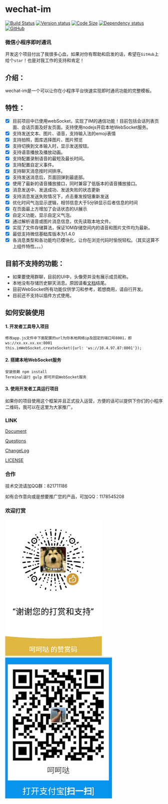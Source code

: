 # wechat-im

[![Build Status](https://travis-ci.org/unmagic/wechat-im.svg?branch=master)](https://travis-ci.org/unmagic/wechat-im)
[![Version status](https://img.shields.io/badge/release-1.0.2-brightgreen.svg)](https://github.com/unmagic/wechat-im)
[![Code Size](https://img.shields.io/badge/code%20size-88kb-brightgreen.svg)](https://github.com/unmagic/wechat-im)
[![Dependency status](https://img.shields.io/badge/dependencies-none-brightgreen.svg)](https://img.shields.io/badge/dependencies-none-brightgreen.svg)
[![GitHub](https://img.shields.io/github/license/mashape/apistatus.svg)](https://github.com/unmagic/wechat-im/blob/master/LICENSE)

### 微信小程序即时通讯

开发这个项目付出了我很多心血，如果对你有帮助和启发的话，希望在`GitHub`上给个`star`！也是对我工作的支持和肯定！

## 介绍：
wechat-im是一个可以让你在小程序平台快速实现即时通讯功能的完整模板。

## 特性：
- [x] 目前项目中已使用webSocket，实现了IM的通信功能！目前包括会话列表页面、会话页面及好友页面。支持使用nodejs开启本地WebSocket服务。
- [x] 支持发送文本、图片、语音，支持输入法的emoji表情
- [x] 支持拍照，图库选择图片、图片预览
- [x] 支持切换到文本输入时，显示发送按钮。
- [x] 支持语音播放及播放动画。
- [x] 支持配置录制语音的最短及最长时间。
- [x] 支持配置自定义事件。
- [x] 支持聊天消息按时间排序。
- [x] 支持发送消息后，页面回弹到最底部。
- [x] 使用了最新的语音播放接口，同时兼容了低版本的语音播放接口。
- [x] 消息发送中、发送成功、发送失败的状态更新
- [x] 支持消息发送失败情况下，点击重发按钮重新发送
- [x] 优化时间气泡显示逻辑，相邻信息大于5分钟显示后者信息的时间
- [x] 在页面最上方增加了会话状态的UI展示
- [x] 自定义功能，显示自定义气泡。
- [x] 通过解析语音或图片消息信息，优先读取本地文件。
- [x] 实现了文件存储算法，保证10M存储空间内的语音和图片文件均为最新。
- [x] 最低支持微信基础库版本为1.4.0
- [x] 各消息类型和各功能均已模块化，让你在浏览代码时愉悦轻松。（其实这算不上组件特性。。。）

## 目前不支持的功能：
- 如果要使用群聊，目前的UI中，头像旁并没有展示成员昵称。
- 本地没有存储历史聊天消息。原因请看[文档](https://blog.csdn.net/sinat_27612147/article/details/78456363)结尾。
- 目前WebSocket所有功能仅供学习和参考，若想商用，请自行开发。
- 目前还不支持以插件方式使用。

## 如何安装使用

#### 1. 开发者工具导入项目
```
修改app.js文件中下面配置的url为你本地网络ip及固定的端口号8001，即ws://xx.xx.xx.xx:8001
this.imWebSocket.createSocket({url: 'ws://10.4.97.87:8001'});
```

#### 2. 搭建本地WebSocket服务
```
安装依赖 npm install
Terminal运行 gulp 即可开启WebSocket服务
```
#### 3. 使用开发者工具运行项目

如果你的项目使用这个框架并且正式投入运营，方便的话可以提供下你们的小程序二维码，我可以在这里为大家推广。

### LINK

[Document](https://blog.csdn.net/sinat_27612147/article/details/78456363)

[Questions](https://github.com/unmagic/wechat-im/blob/master/log/QA.md)

[ChangeLog](https://github.com/unmagic/wechat-im/blob/master/log/ChangeLog.md)

[LICENSE](https://github.com/unmagic/wechat-im/blob/master/LICENSE)

### 合作

技术交流请加QQ群：821711186 

如有合作意向或是想要推广您的产品，可加QQ：1178545208

### 欢迎打赏

<img src="https://github.com/unmagic/.gif/blob/master/admire/weixin.png" /><img src="https://github.com/unmagic/.gif/blob/master/admire/zhifubao.png" />
